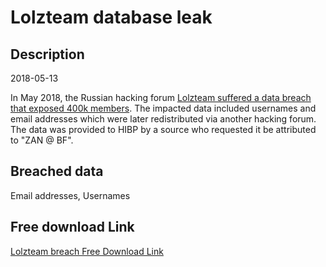 # Lolzteam database leak

## Description

2018-05-13

In May 2018, the Russian hacking forum <a href="https://medium.com/breach-report/data-hacking-news-over-405-000-hackers-from-lolzteam-net-exposed-3121555080cc" target="_blank" rel="noopener">Lolzteam suffered a data breach that exposed 400k members</a>. The impacted data included usernames and email addresses which were later redistributed via another hacking forum. The data was provided to HIBP by a source who requested it be attributed to &quot;ZAN @ BF&quot;.

## Breached data

Email addresses, Usernames

## Free download Link

[Lolzteam breach Free Download Link](https://link-to.net/1229997/57.03262140047893/dynamic/?r=aHR0cHM6Ly93d3cubWVkaWFmaXJlLmNvbS92aWV3L1ZLdDZxUVNkN1ZOOFoxay9sb2x6dGVhbS5uZXQvZmlsZQ==)